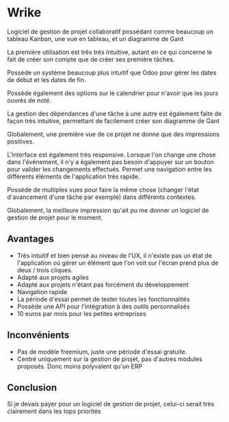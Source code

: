 
# Wrike

Logiciel de gestion de projet collaboratif possédant comme beaucoup un tableau Kanban, une vue en tableau, et un diagramme de Gant

La première utilisation est très très intuitive, autant en ce qui concerne le fait de créer son compte que de créer ses première tâches.

Possède un système beaucoup plus intuitif que Odoo pour gérer les dates de début et les dates de fin.

Possède également des options sur le calendrier pour n'avoir que les jours ouvrés de noté.

La gestion des dépendances d'une tâche à une autre est également faite de façon très intuitive, permettant de facilement créer son diagramme de Gant

Globalement, une première vue de ce projet ne donne que des impressions positives.

L'interface est également très responsive. Lorsque l'on change une chose dans l'événement, il n'y a également pas besoin d'appuyer sur un bouton pour valider les changements effectués. Permet une navigation entre les différents éléments de l'application très rapide.

Possède de multiples vues pour faire la même chose (changer l'état d'avancement d'une tâche par exemple) dans différents contextes.

Globalement, la meilleure impression qu'ait pu me donner un logiciel de gestion de projet pour le moment.

## Avantages
 
 * Très intuitif et bien pensé au niveau de l'UX, il n'existe pas un état de l'application où gérer un élément que l'on voit sur l'écran prend plus de deux / trois cliques.
 * Adapté aux projets agiles
 * Adapté aux projets n'étant pas forcément du développement
 * Navigation rapide
 * La période d'essai permet de tester toutes les fonctionnalités
 * Possède une API pour l'intégration à des outils personnalisés
 * 10 euros par mois pour les petites entreprises

## Inconvénients
 * Pas de modèle freemium, juste une période d'essai gratuite.
 * Centré uniquement sur la gestion de projet, pas d'autres modules proposés. Donc moins polyvalent qu'un ERP

## Conclusion

Si je devais payer pour un logiciel de gestion de projet, celui-ci serait très clairement dans les tops priorités